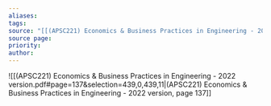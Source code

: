 ```yaml
---
aliases: 
tags: 
source: "[[(APSC221) Economics & Business Practices in Engineering - 2022 version.pdf#page=137&selection=439,0,439,11|(APSC221) Economics & Business Practices in Engineering - 2022 version, page 137]]"
source page: 
priority: 
author:
---
```


![[(APSC221) Economics & Business Practices in Engineering - 2022 version.pdf#page=137&selection=439,0,439,11|(APSC221) Economics & Business Practices in Engineering - 2022 version, page 137]]